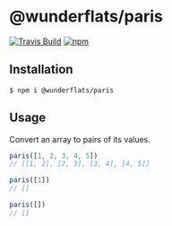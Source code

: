 # @wunderflats/paris

[![Travis Build](http://img.shields.io/travis/wunderflats/paris.svg?style=flat)](https://travis-ci.org/wunderflats/paris) [![npm](https://img.shields.io/npm/dm/paris.svg)](https://www.npmjs.com/package/paris)

## Installation

```
$ npm i @wunderflats/paris
```

## Usage

Convert an array to pairs of its values.

```javascript
paris([1, 2, 3, 4, 5])
// [[1, 2], [2, 3], [3, 4], [4, 5]]

paris([1])
// []

paris([])
// []
```
